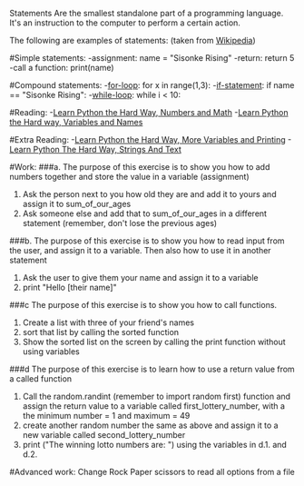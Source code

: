 Statements Are the smallest standalone part of a programming language. It's an instruction to the computer to perform a certain action. 

The following are examples of statements: (taken from [Wikipedia](https://en.wikipedia.org/wiki/Statement_(computer_science)))

#Simple statements:
-assignment: name = "Sisonke Rising"
-return: return 5
-call a function: print(name)

#Compound statements:
-[for-loop](https://learnpythonthehardway.org/book/ex32.html): for x in range(1,3):
-[if-statement](https://learnpythonthehardway.org/book/ex30.html): if name == "Sisonke Rising":
-[while-loop](https://learnpythonthehardway.org/book/ex33.html): while i < 10: 

#Reading:
-[Learn Python the Hard Way, Numbers and Math](https://learnpythonthehardway.org/book/ex3.html)
-[Learn Python the Hard way, Variables and Names](https://learnpythonthehardway.org/book/ex4.html)


#Extra Reading:
-[Learn Python the Hard Way, More Variables and Printing](https://learnpythonthehardway.org/book/ex5.html)
-[Learn Python The Hard Way, Strings And Text](https://learnpythonthehardway.org/book/ex6.html)


#Work:
###a. The purpose of this exercise is to show you how to add numbers together and store the value in a variable (assignment)
1. Ask the person next to you how old they are and add it to yours and assign it to sum_of_our_ages
2. Ask someone else and add that to sum_of_our_ages in a different statement (remember, don't lose the previous ages)

###b. The purpose of this exercise is to show you how to read input from the user, and assign it to a variable. Then also how to use it in another statement
1. Ask the user to give them your name and assign it to a variable
2. print "Hello [their name]"

###c The purpose of this exercise is to show you how to call functions.
1. Create a list with three of your friend's names
2. sort that list by calling the sorted function
3. Show the sorted list on the screen by calling the print function without using variables

###d The purpose of this exercise is to learn how to use a return value from a called function
1. Call the random.randint (remember to import random first) function and assign the return value to a variable called first_lottery_number, with a the minimum number = 1 and maximum = 49
2. create another random number the same as above and assign it to a new variable called second_lottery_number
3. print ("The winning lotto numbers are: ") using the variables in d.1. and d.2.

#Advanced work:
Change Rock Paper scissors to read all options from a file
